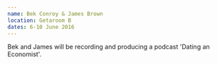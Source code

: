 ```yaml
---
name: Bek Conroy & James Brown
location: Getaroom B
dates: 6-10 June 2016
---
```


Bek and James will be recording and producing a podcast 'Dating an Economist'. 